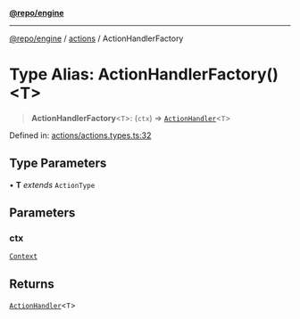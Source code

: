 [**@repo/engine**](../../README.md)

***

[@repo/engine](../../modules.md) / [actions](../README.md) / ActionHandlerFactory

# Type Alias: ActionHandlerFactory()\<T\>

> **ActionHandlerFactory**\<`T`\>: (`ctx`) => [`ActionHandler`](ActionHandler.md)\<`T`\>

Defined in: [actions/actions.types.ts:32](https://github.com/alexqguo/drinking-board-game-v3/blob/56df34968617deee505d881352afe56efb53b2a4/packages/engine/src/actions/actions.types.ts#L32)

## Type Parameters

• **T** *extends* `ActionType`

## Parameters

### ctx

[`Context`](../../context/classes/Context.md)

## Returns

[`ActionHandler`](ActionHandler.md)\<`T`\>
